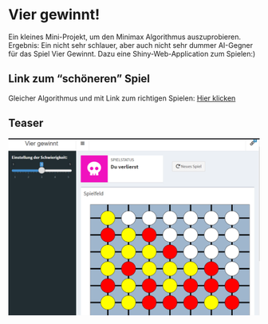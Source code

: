 
<!-- README.md is generated from README.Rmd. Please edit that file -->

# Vier gewinnt\!

Ein kleines Mini-Projekt, um den Minimax Algorithmus auszuprobieren.
Ergebnis: Ein nicht sehr schlauer, aber auch nicht sehr dummer AI-Gegner
für das Spiel Vier Gewinnt. Dazu eine Shiny-Web-Application zum
Spielen:)

## Link zum “schöneren” Spiel

Gleicher Algorithmus und mit Link zum richtigen Spielen: [Hier
klicken](https://github.com/EmanuelSommer/vier_gewinnt_pretty#vier-gewinnt)

## Teaser

![Screenshot in the Browser](screenshot.png)
